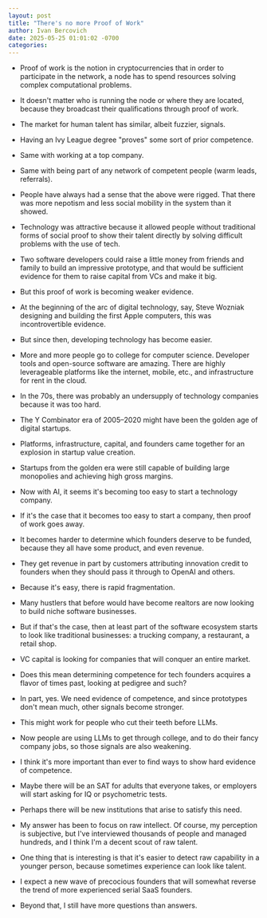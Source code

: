 ```yaml
---
layout: post
title: "There's no more Proof of Work"
author: Ivan Bercovich
date: 2025-05-25 01:01:02 -0700
categories:
---
```


- Proof of work is the notion in cryptocurrencies that in order to participate in the network, a node has to spend resources solving complex computational problems.

- It doesn't matter who is running the node or where they are located, because they broadcast their qualifications through proof of work.

- The market for human talent has similar, albeit fuzzier, signals.

- Having an Ivy League degree "proves" some sort of prior competence.

- Same with working at a top company.

- Same with being part of any network of competent people (warm leads, referrals).

- People have always had a sense that the above were rigged. That there was more nepotism and less social mobility in the system than it showed.

- Technology was attractive because it allowed people without traditional forms of social proof to show their talent directly by solving difficult problems with the use of tech.

- Two software developers could raise a little money from friends and family to build an impressive prototype, and that would be sufficient evidence for them to raise capital from VCs and make it big.

- But this proof of work is becoming weaker evidence.

- At the beginning of the arc of digital technology, say, Steve Wozniak designing and building the first Apple computers, this was incontrovertible evidence.

- But since then, developing technology has become easier.

- More and more people go to college for computer science. Developer tools and open-source software are amazing. There are highly leverageable platforms like the internet, mobile, etc., and infrastructure for rent in the cloud.

- In the 70s, there was probably an undersupply of technology companies because it was too hard.

- The Y Combinator era of 2005–2020 might have been the golden age of digital startups.

- Platforms, infrastructure, capital, and founders came together for an explosion in startup value creation.

- Startups from the golden era were still capable of building large monopolies and achieving high gross margins.

- Now with AI, it seems it's becoming too easy to start a technology company.

- If it's the case that it becomes too easy to start a company, then proof of work goes away.

- It becomes harder to determine which founders deserve to be funded, because they all have some product, and even revenue.

- They get revenue in part by customers attributing innovation credit to founders when they should pass it through to OpenAI and others.

- Because it's easy, there is rapid fragmentation.

- Many hustlers that before would have become realtors are now looking to build niche software businesses.

- But if that's the case, then at least part of the software ecosystem starts to look like traditional businesses: a trucking company, a restaurant, a retail shop.

- VC capital is looking for companies that will conquer an entire market.

- Does this mean determining competence for tech founders acquires a flavor of times past, looking at pedigree and such?

- In part, yes. We need evidence of competence, and since prototypes don't mean much, other signals become stronger.

- This might work for people who cut their teeth before LLMs.

- Now people are using LLMs to get through college, and to do their fancy company jobs, so those signals are also weakening.

- I think it's more important than ever to find ways to show hard evidence of competence.

- Maybe there will be an SAT for adults that everyone takes, or employers will start asking for IQ or psychometric tests.

- Perhaps there will be new institutions that arise to satisfy this need.

- My answer has been to focus on raw intellect. Of course, my perception is subjective, but I've interviewed thousands of people and managed hundreds, and I think I'm a decent scout of raw talent.

- One thing that is interesting is that it's easier to detect raw capability in a younger person, because sometimes experience can look like talent.

- I expect a new wave of precocious founders that will somewhat reverse the trend of more experienced serial SaaS founders.

- Beyond that, I still have more questions than answers.
